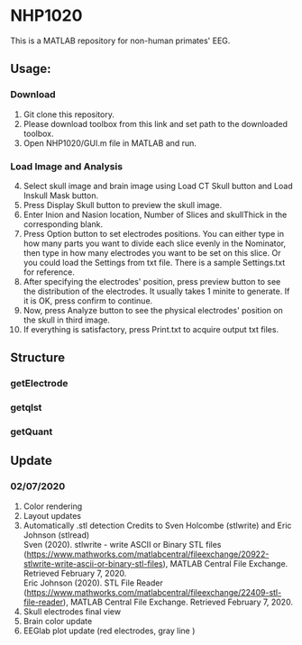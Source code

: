 # NHP1020
This is a MATLAB repository for non-human primates' EEG.

## Usage:
### Download
1. Git clone this repository.
2. Please download toolbox from this link and set path to the downloaded toolbox.
3. Open NHP1020/GUI.m file in MATLAB and run.
### Load Image and Analysis
4. Select skull image and brain image using Load CT Skull button and Load Inskull Mask button.
5. Press Display Skull button to preview the skull image.
6. Enter Inion and Nasion location, Number of Slices and skullThick in the corresponding blank.
7. Press Option button to set electrodes positions. You can either type in how many parts you want to divide each slice evenly in the Nominator, then type in how many electrodes you want to be set on this slice. Or you could load the Settings from txt file. There is a sample Settings.txt for reference.
8. After specifying the electrodes' position, press preview button to see the distribution of the electrodes. It usually takes 1 minite to generate. If it is OK, press confirm to continue. 
9. Now, press Analyze button to see the physical electrodes' position on the skull in third image.
10. If everything is satisfactory, press Print.txt to acquire output txt files.

## Structure
### getElectrode
### getqlst
### getQuant

## Update
### 02/07/2020
1. Color rendering
2. Layout updates
3. Automatically .stl detection 
Credits to Sven Holcombe (stlwrite) and Eric Johnson (stlread)  
Sven (2020). stlwrite - write ASCII or Binary STL files (https://www.mathworks.com/matlabcentral/fileexchange/20922-stlwrite-write-ascii-or-binary-stl-files), MATLAB Central File Exchange. Retrieved February 7, 2020.  
Eric Johnson (2020). STL File Reader (https://www.mathworks.com/matlabcentral/fileexchange/22409-stl-file-reader), MATLAB Central File Exchange. Retrieved February 7, 2020.
4. Skull electrodes final view
5. Brain color update
6. EEGlab plot update (red electrodes, gray line )

